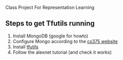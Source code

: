 Class Project For Representation Learning


## Steps to get Tfutils running

1. Install MongoDB (google for howto)
2. Configure Mongo according to the [cs375 website](https://github.com/neuroailab/cs375/wiki#configuring-your-environment-and-database-setup)
3. Install [tfutils](https://github.com/neuroailab/tfutils)
4. Follow the alexnet tutorial (and check it works)